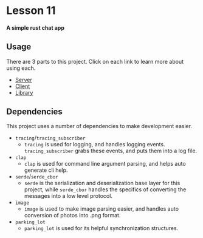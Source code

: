 # Lesson 11
#### A simple rust chat app


## Usage
There are 3 parts to this project.  Click on each link to learn more about using each.
- [Server](./server/README.md)
- [Client](./client/README.md)
- [Library](./rust_chat/README.md)

## Dependencies
This project uses a number of dependencies to make development easier.
- `tracing`/`tracing_subscriber`
  - `tracing` is used for logging, and handles logging events.  `tracing_subscriber` grabs these events, and puts them into a log file.
- `clap`
  - `clap` is used for command line argument parsing, and helps auto generate cli help.
- `serde`/`serde_cbor`
  - `serde` is the serialization and deserialization base layer for this project, while `serde_cbor` handles the specifics of converting the messages into a low level protocol.
- `image`
  - `image` is used to make image parsing easier, and handles auto conversion of photos into .png format.
- `parking_lot`
  - `parking_lot` is used for its helpful synchronization structures.